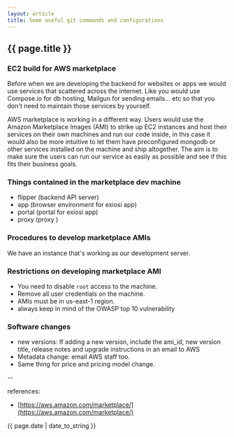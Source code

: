 ```yaml
---
layout: article
title: Some useful git commands and configurations
---
```

## {{ page.title }}

### EC2 build for AWS marketplace

Before when we are developing the backend for websites or apps we would use services that scattered across the internet. Like you would use Compose.io for db hosting, Mailgun for sending emails... etc so that you don't need to maintain those services by yourself.

AWS marketplace is working in a different way. Users would use the Amazon Marketplace Images (AMI) to strike up EC2 instances and host their services on their own machines and run our code inside, in this case it would also be more intuitive to let them have preconfigured mongodb or other services installed on the machine and ship altogether. The aim is to make sure the users can run our service as easily as possible and see if this fits their business goals. 

### Things contained in the marketplace dev machine

* flipper (backend API server)
* app (browser environment for exiosi app)
* portal (portal for exiosi app)
* proxy (proxy )

### Procedures to develop marketplace AMIs

We have an instance that's working as our development server. 

### Restrictions on developing marketplace AMI

* You need to disable `root` access to the machine. 
* Remove all user credentials on the machine. 
* AMIs must be in us-east-1 region.
* always keep in mind of the OWASP top 10 vulnerability

### Software changes

* new versions:  If adding a new version, include the ami_id, new version title, release notes and upgrade instructions in an email to AWS
* Metadata change: email AWS staff too.
* Same thing for price and pricing model change.


--

references:

* [https://aws.amazon.com/marketplace/](https://aws.amazon.com/marketplace/)

{{ page.date | date_to_string }}
